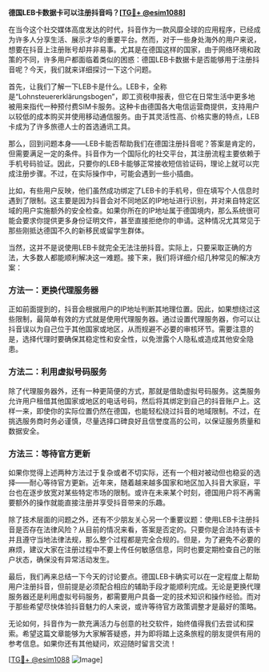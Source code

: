 **德国LEB卡数据卡可以注册抖音吗？[[TG💪+ @esim1088](https://t.me/s/esim1088)]**

在当今这个社交媒体高度发达的时代，抖音作为一款风靡全球的应用程序，已经成为许多人分享生活、展示才华的重要平台。然而，对于一些身处海外的用户来说，想要在抖音上注册账号却并非易事。尤其是在德国这样的国家，由于网络环境和政策的不同，许多用户都面临着类似的困惑：德国LEB卡数据卡是否能够用于注册抖音呢？今天，我们就来详细探讨一下这个问题。

首先，让我们了解一下LEB卡是什么。LEB卡，全称是“Lohnsteuererklärungsbogen”，即工资税申报表，但它在日常生活中更多地被用来指代一种预付费SIM卡服务。这种卡由德国各大电信运营商提供，支持用户以较低的成本购买并使用移动通信服务。由于其灵活性高、价格实惠的特点，LEB卡成为了许多旅德人士的首选通讯工具。

那么，回到问题本身——LEB卡能否帮助我们在德国注册抖音呢？答案是肯定的，但需要满足一定的条件。抖音作为一个国际化的社交平台，其注册流程主要依赖于手机号码验证。因此，只要你的LEB卡能够正常接收短信验证码，理论上就可以完成注册步骤。不过，在实际操作中，可能会遇到一些小插曲。

比如，有些用户反映，他们虽然成功绑定了LEB卡的手机号，但在填写个人信息时遇到了限制。这主要是因为抖音会对不同地区的IP地址进行识别，并对来自特定区域的用户实施额外的安全检查。如果你所在的IP地址属于德国境内，那么系统很可能会要求你提供更多身份证明文件，甚至直接拒绝你的申请。这种情况尤其常见于那些刚抵达德国不久的新移民或留学生群体。

当然，这并不是说使用LEB卡就完全无法注册抖音。实际上，只要采取正确的方法，大多数人都能顺利解决这一难题。接下来，我们将详细介绍几种常见的解决方案：

### 方法一：更换代理服务器

正如前面提到的，抖音会根据用户的IP地址判断其地理位置。因此，如果想绕过这些限制，最简单有效的方式就是使用代理服务器。通过设置代理服务器，你可以让抖音误以为自己位于其他国家或地区，从而规避不必要的审核环节。需要注意的是，选择代理时要确保其稳定性和安全性，以免泄露个人隐私或造成其他安全隐患。

### 方法二：利用虚拟号码服务

除了代理服务器外，还有一种更简便的方式，那就是借助虚拟号码服务。这类服务允许用户租借其他国家或地区的电话号码，然后将其绑定到自己的抖音账户上。这样一来，即使你的实际位置仍然在德国，也能轻松绕过抖音的地域限制。不过，在挑选服务商时务必谨慎，尽量选择口碑良好且信誉度高的公司，以保证服务质量和数据安全。

### 方法三：等待官方更新

如果你觉得上述两种方法过于复杂或者不切实际，还有一个相对被动但也稳妥的选择——耐心等待官方更新。近年来，随着越来越多国家和地区加入抖音大家庭，平台也在逐步放宽对某些特定市场的限制。或许在未来某个时刻，德国用户将不再需要额外的操作就能直接注册并享受抖音带来的乐趣。

除了技术层面的问题之外，还有不少朋友关心另一个重要议题：使用LEB卡注册抖音是否存在法律风险？从目前的情况来看，答案是否定的。只要你是合法持有该卡并且遵守当地法律法规，那么整个过程都是完全合规的。但是，为了避免不必要的麻烦，建议大家在注册过程中不要上传任何敏感信息，同时也要定期检查自己的账户状态，确保没有异常活动发生。

最后，我们再来总结一下今天的讨论要点。德国LEB卡确实可以在一定程度上帮助用户注册抖音，但前提是必须配合相应的辅助手段才能顺利完成。无论是更换代理服务器还是利用虚拟号码服务，都需要用户具备一定的技术知识和操作经验。而对于那些希望尽快体验抖音魅力的人来说，或许等待官方政策调整才是最好的策略。

无论如何，抖音作为一款充满活力与创意的社交软件，始终值得我们去尝试和探索。希望这篇文章能够为大家解答疑惑，并为即将踏上这条旅程的朋友提供有用的参考信息。如果你还有其他疑问，欢迎随时留言交流！

[[TG💪+ @esim1088](https://t.me/s/esim1088) ![Image](https://i.postimg.cc/4NQfJmqS/Snipaste-2025-05-13-00-14-12.png)]